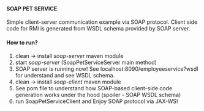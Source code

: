 #### SOAP PET SERVICE
Simple client-server communication example via SOAP protocol. Client side code for RMI is generated from WSDL schema provided by SOAP server.

#### How to run?

1. clean -> install *soap-server* maven module
2. start *soap-server* (SoapPetServiceServer main method)
3. SOAP server is running now! See localhost:8090/employeeservice?wsdl for understand and see WSDL schema.
4. clean -> install *soap-client* maven module
5. See pom file to understand how SOAP-based client-side code generation works under the hood (spoiler - SOAP WSDL schema)
6. run  SoapPetServiceClient and Enjoy SOAP protocol via JAX-WS!

